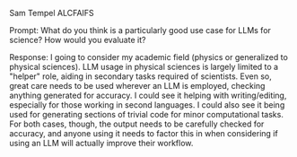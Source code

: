 Sam Tempel
ALCFAIFS

Prompt:
What do you think is a particularly good use case for LLMs for science? How would you evaluate it? 

Response:
I going to consider my academic field (physics or generalized to physical sciences). LLM usage in physical sciences is largely limited to a "helper" role, aiding in secondary tasks required of scientists. Even so, great care needs to be used wherever an LLM is employed, checking anything generated for accuracy. I could see it helping with writing/editing, especially for those working in second languages. I could also see it being used for generating sections of trivial code for minor computational tasks. For both cases, though, the output needs to be carefully checked for accuracy, and anyone using it needs to factor this in when considering if using an LLM will actually improve their workflow.
